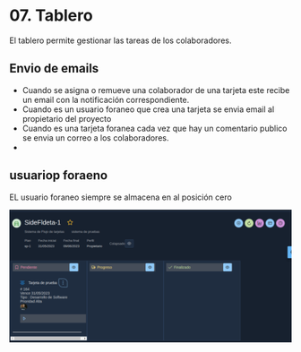 # 07. Tablero

El tablero permite gestionar las tareas de los colaboradores.

## Envio de emails
* Cuando se asigna o remueve una colaborador de una tarjeta este recibe un email con la notificación correspondiente.
* Cuando es un usuario foraneo que crea una tarjeta se envia email al propietario del proyecto
* Cuando es una tarjeta foranea cada vez que hay un comentario publico se envia un correo a los colaboradores.
* 
## usuariop foraeno
EL usuario foraneo siempre se almacena en al posición cero

![](resources/tablero/tablero.png)

